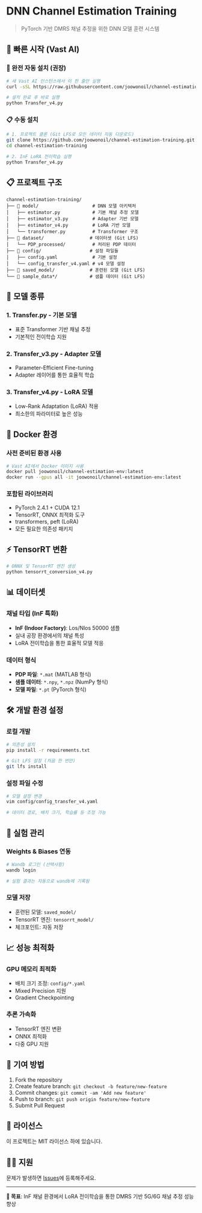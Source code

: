# DNN Channel Estimation Training

> PyTorch 기반 DMRS 채널 추정을 위한 DNN 모델 훈련 시스템

## 🚀 빠른 시작 (Vast AI)

### 🎯 완전 자동 설치 (권장)
```bash
# 새 Vast AI 인스턴스에서 이 한 줄만 실행
curl -sSL https://raw.githubusercontent.com/joowonoil/channel-estimation-training/main/setup_vast_ai.sh | bash

# 설치 완료 후 바로 실행
python Transfer_v4.py
```

### 📋 수동 설치
```bash
# 1. 프로젝트 클론 (Git LFS로 모든 데이터 자동 다운로드)
git clone https://github.com/joowonoil/channel-estimation-training.git
cd channel-estimation-training

# 2. InF LoRA 전이학습 실행
python Transfer_v4.py
```

## 📋 프로젝트 구조

```
channel-estimation-training/
├── 📁 model/                    # DNN 모델 아키텍처
│   ├── estimator.py            # 기본 채널 추정 모델
│   ├── estimator_v3.py         # Adapter 기반 모델
│   ├── estimator_v4.py         # LoRA 기반 모델
│   └── transformer.py          # Transformer 구조
├── 📁 dataset/                 # 데이터셋 (Git LFS)
│   └── PDP_processed/          # 처리된 PDP 데이터
├── 📁 config/                  # 설정 파일들
│   ├── config.yaml             # 기본 설정
│   └── config_transfer_v4.yaml # v4 모델 설정
├── 📁 saved_model/             # 훈련된 모델 (Git LFS)
└── 📁 sample_data*/            # 샘플 데이터 (Git LFS)
```

## 🔧 모델 종류

### 1. Transfer.py - 기본 모델
- 표준 Transformer 기반 채널 추정
- 기본적인 전이학습 지원

### 2. Transfer_v3.py - Adapter 모델  
- Parameter-Efficient Fine-tuning
- Adapter 레이어를 통한 효율적 학습

### 3. Transfer_v4.py - LoRA 모델
- Low-Rank Adaptation (LoRA) 적용
- 최소한의 파라미터로 높은 성능

## 🐳 Docker 환경

### 사전 준비된 환경 사용
```bash
# Vast AI에서 Docker 이미지 사용
docker pull joowonoil/channel-estimation-env:latest
docker run --gpus all -it joowonoil/channel-estimation-env:latest
```

### 포함된 라이브러리
- PyTorch 2.4.1 + CUDA 12.1
- TensorRT, ONNX 최적화 도구
- transformers, peft (LoRA)
- 모든 필요한 의존성 패키지

## ⚡ TensorRT 변환

```bash
# ONNX 및 TensorRT 엔진 생성
python tensorrt_conversion_v4.py
```

## 📊 데이터셋

### 채널 타입 (InF 특화)
- **InF (Indoor Factory)**: Los/Nlos 50000 샘플
- 실내 공장 환경에서의 채널 특성
- LoRA 전이학습을 통한 효율적 모델 적응

### 데이터 형식
- **PDP 파일**: `*.mat` (MATLAB 형식)
- **샘플 데이터**: `*.npy`, `*.npz` (NumPy 형식)
- **모델 파일**: `*.pt` (PyTorch 형식)

## 🛠️ 개발 환경 설정

### 로컬 개발
```bash
# 의존성 설치
pip install -r requirements.txt

# Git LFS 설정 (처음 한 번만)
git lfs install
```

### 설정 파일 수정
```bash
# 모델 설정 변경
vim config/config_transfer_v4.yaml

# 데이터 경로, 배치 크기, 학습률 등 조정 가능
```

## 🔬 실험 관리

### Weights & Biases 연동
```bash
# Wandb 로그인 (선택사항)
wandb login

# 실험 결과는 자동으로 wandb에 기록됨
```

### 모델 저장
- 훈련된 모델: `saved_model/`
- TensorRT 엔진: `tensorrt_model/`
- 체크포인트: 자동 저장

## 📈 성능 최적화

### GPU 메모리 최적화
- 배치 크기 조정: `config/*.yaml`
- Mixed Precision 지원
- Gradient Checkpointing

### 추론 가속화
- TensorRT 엔진 변환
- ONNX 최적화
- 다중 GPU 지원

## 🤝 기여 방법

1. Fork the repository
2. Create feature branch: `git checkout -b feature/new-feature`
3. Commit changes: `git commit -am 'Add new feature'`
4. Push to branch: `git push origin feature/new-feature`
5. Submit Pull Request

## 📄 라이선스

이 프로젝트는 MIT 라이선스 하에 있습니다.

## 🙋‍♂️ 지원

문제가 발생하면 [Issues](https://github.com/joowonoil/channel-estimation-training/issues)에 등록해주세요.

---

**🎯 목표**: InF 채널 환경에서 LoRA 전이학습을 통한 DMRS 기반 5G/6G 채널 추정 성능 향상